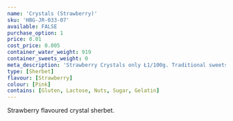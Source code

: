 ```yaml
---
name: 'Crystals (Strawberry)'
sku: 'HBG-JR-033-07'
available: FALSE
purchase_option: 1
price: 0.01
cost_price: 0.005
container_water_weight: 919
container_sweets_weight: 0
meta_description: 'Strawberry Crystals only Ł1/100g. Traditional sweets and more at Humbugs Confectionery Store. Specialists in satisfying your sweet tooth!'
type: [Sherbet]
flavour: [Strawberry]
colour: [Pink]
contains: [Gluten, Lactose, Nuts, Sugar, Gelatin]
---
```

Strawberry flavoured crystal sherbet.